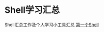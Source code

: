 # Shell学习汇总
Shell汇总工作及个人学习小工具汇总
[第一个Shell](https://github.com/si1ent-le/Shell_Study/blob/master/root.sh)
